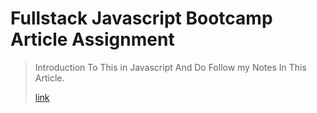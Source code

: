# Fullstack Javascript Bootcamp Article Assignment

> Introduction To This in Javascript
> And Do Follow my Notes In This Article.
>
>[link](https://deepaknayak.hashnode.dev/this-keyword-in-javascript)
